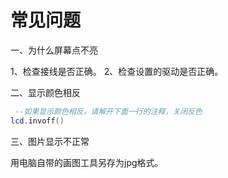 # 常见问题

一、为什么屏幕点不亮

1、检查接线是否正确。
2、检查设置的驱动是否正确。

二、显示颜色相反

```lua
 --如果显示颜色相反，请解开下面一行的注释，关闭反色
lcd.invoff()
```
三、图片显示不正常

用电脑自带的画图工具另存为jpg格式。
